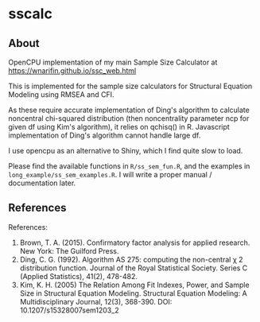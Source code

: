 # sscalc

## About
OpenCPU implementation of my main Sample Size Calculator at https://wnarifin.github.io/ssc_web.html

This is implemented for the sample size calculators for Structural Equation Modeling using RMSEA and CFI.

As these require accurate implementation of Ding's algorithm to calculate noncentral chi-squared distribution (then noncentrality parameter ncp for given df using Kim's algorithm), it relies on qchisq() in R. Javascript implementation of Ding's algorithm cannot handle large df.

I use opencpu as an alternative to Shiny, which I find quite slow to load.

Please find the available functions in `R/ss_sem_fun.R`, and the examples in `long_example/ss_sem_examples.R`. I will write a proper manual / documentation later.

## References
References:
1. Brown, T. A. (2015). Confirmatory factor analysis for applied research.  New York: The Guilford Press.
2. Ding, C. G. (1992). Algorithm AS 275: computing the non-central χ 2 distribution function. Journal of the Royal Statistical Society. Series C (Applied Statistics), 41(2), 478-482.
3. Kim, K. H. (2005) The Relation Among Fit Indexes, Power, and Sample Size in Structural Equation Modeling. Structural Equation Modeling: A Multidisciplinary Journal, 12(3), 368-390. DOI: 10.1207/s15328007sem1203_2
